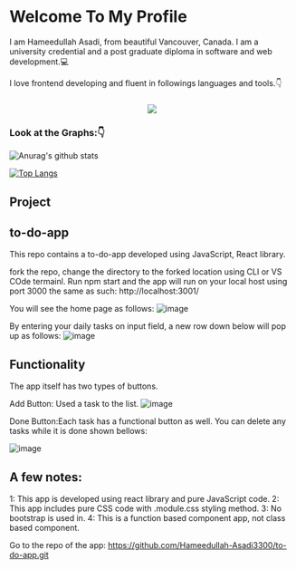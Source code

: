   #### <h1>Welcome To My Profile</h1>
  I am Hameedullah Asadi, from beautiful Vancouver, Canada. I am a university credential and a post graduate diploma
  in software and web development.:computer:
  
  I love frontend developing and fluent in followings languages and tools.:point_down:
  <h3 align="center">
  <a href="https://skillicons.dev">
    <img src="https://skillicons.dev/icons?i=html,css,bootstrap,javascript,react,git,github,cs,dotnet,visualstudio,mysql" />
  </a>

### Look at the Graphs::point_down:
![Anurag's github stats](https://github-readme-stats.vercel.app/api?username=Hameedullah-Asadi3300&show_icons=true&theme=merko)

[![Top Langs](https://github-readme-stats.vercel.app/api/top-langs/?username=Hameedullah-Asadi3300&layout=compact)](https://github.com/Hameedullah-Asadi3300/github-readme-stats)

## Project
## to-do-app
This repo contains a to-do-app developed using JavaScript, React library.

fork the repo, change the directory to the forked location using CLI or VS COde termainl. Run npm start
and the app will run on your local host using port 3000 the same as such: http://localhost:3001/

You will see the home page as follows:
![image](https://github.com/Hameedullah-Asadi3300/to-do-app/assets/123219655/dd1a1f9f-6969-4f35-9e4b-c14f677c6feb)

By entering your daily tasks on input field, a new row down below will pop up as follows:
![image](https://github.com/Hameedullah-Asadi3300/to-do-app/assets/123219655/429c04e2-aa84-4338-b85b-db90461582d0)

## Functionality
The app itself has two types of buttons.

Add Button:
Used a task to the list.
![image](https://github.com/Hameedullah-Asadi3300/to-do-app/assets/123219655/ccd03c89-6f28-4a35-bc8f-55375d5b52f9)


Done Button:Each task has a functional button as well. You can delete any tasks while it is done shown bellows:

![image](https://github.com/Hameedullah-Asadi3300/to-do-app/assets/123219655/c44d2ba8-6514-4f06-b6bf-676987d15403)

## A few notes:
1: This app is developed using react library and pure JavaScript code.
2: This app includes pure CSS code with .module.css styling method.
3: No bootstrap is used in.
4: This is a function based component app, not class based component.

Go to the repo of the app: https://github.com/Hameedullah-Asadi3300/to-do-app.git
